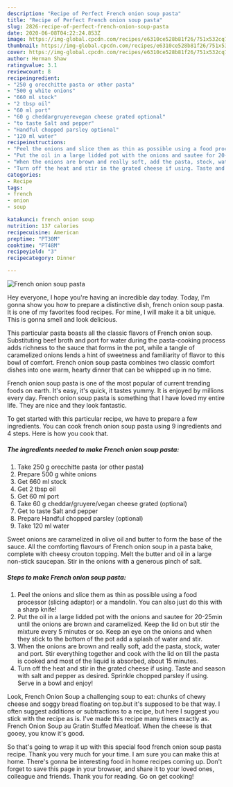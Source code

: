 ```yaml
---
description: "Recipe of Perfect French onion soup pasta"
title: "Recipe of Perfect French onion soup pasta"
slug: 2826-recipe-of-perfect-french-onion-soup-pasta
date: 2020-06-08T04:22:24.853Z
image: https://img-global.cpcdn.com/recipes/e6310ce528b81f26/751x532cq70/french-onion-soup-pasta-recipe-main-photo.jpg
thumbnail: https://img-global.cpcdn.com/recipes/e6310ce528b81f26/751x532cq70/french-onion-soup-pasta-recipe-main-photo.jpg
cover: https://img-global.cpcdn.com/recipes/e6310ce528b81f26/751x532cq70/french-onion-soup-pasta-recipe-main-photo.jpg
author: Herman Shaw
ratingvalue: 3.1
reviewcount: 8
recipeingredient:
- "250 g orecchitte pasta or other pasta"
- "500 g white onions"
- "660 ml stock"
- "2 tbsp oil"
- "60 ml port"
- "60 g cheddargruyerevegan cheese grated optional"
- "to taste Salt and pepper"
- "Handful chopped parsley optional"
- "120 ml water"
recipeinstructions:
- "Peel the onions and slice them as thin as possible using a food processor (slicing adaptor) or a mandolin. You can also just do this with a sharp knife!"
- "Put the oil in a large lidded pot with the onions and sautee for 20-25min until the onions are brown and caramelized. Keep the lid on but stir the mixture every 5 minutes or so. Keep an eye on the onions and when they stick to the bottom of the pot add a splash of water and stir."
- "When the onions are brown and really soft, add the pasta, stock, water and port. Stir everything together and cook with the lid on till the pasta is cooked and most of the liquid is absorbed, about 15 minutes."
- "Turn off the heat and stir in the grated cheese if using. Taste and season with salt and pepper as desired. Sprinkle chopped parsley if using. Serve in a bowl and enjoy!"
categories:
- Recipe
tags:
- french
- onion
- soup

katakunci: french onion soup 
nutrition: 137 calories
recipecuisine: American
preptime: "PT30M"
cooktime: "PT48M"
recipeyield: "3"
recipecategory: Dinner

---
```



![French onion soup pasta](https://img-global.cpcdn.com/recipes/e6310ce528b81f26/751x532cq70/french-onion-soup-pasta-recipe-main-photo.jpg)

Hey everyone, I hope you're having an incredible day today. Today, I'm gonna show you how to prepare a distinctive dish, french onion soup pasta. It is one of my favorites food recipes. For mine, I will make it a bit unique. This is gonna smell and look delicious.

This particular pasta boasts all the classic flavors of French onion soup. Substituting beef broth and port for water during the pasta-cooking process adds richness to the sauce that forms in the pot, while a tangle of caramelized onions lends a hint of sweetness and familiarity of flavor to this bowl of comfort. French onion soup pasta combines two classic comfort dishes into one warm, hearty dinner that can be whipped up in no time.

French onion soup pasta is one of the most popular of current trending foods on earth. It's easy, it's quick, it tastes yummy. It is enjoyed by millions every day. French onion soup pasta is something that I have loved my entire life. They are nice and they look fantastic.


To get started with this particular recipe, we have to prepare a few ingredients. You can cook french onion soup pasta using 9 ingredients and 4 steps. Here is how you cook that.

<!--inarticleads1-->

##### The ingredients needed to make French onion soup pasta:

1. Take 250 g orecchitte pasta (or other pasta)
1. Prepare 500 g white onions
1. Get 660 ml stock
1. Get 2 tbsp oil
1. Get 60 ml port
1. Take 60 g cheddar/gruyere/vegan cheese grated (optional)
1. Get to taste Salt and pepper
1. Prepare Handful chopped parsley (optional)
1. Take 120 ml water


Sweet onions are caramelized in olive oil and butter to form the base of the sauce. All the comforting flavours of French onion soup in a pasta bake, complete with cheesy crouton topping. Melt the butter and oil in a large non-stick saucepan. Stir in the onions with a generous pinch of salt. 

<!--inarticleads2-->

##### Steps to make French onion soup pasta:

1. Peel the onions and slice them as thin as possible using a food processor (slicing adaptor) or a mandolin. You can also just do this with a sharp knife!
1. Put the oil in a large lidded pot with the onions and sautee for 20-25min until the onions are brown and caramelized. Keep the lid on but stir the mixture every 5 minutes or so. Keep an eye on the onions and when they stick to the bottom of the pot add a splash of water and stir.
1. When the onions are brown and really soft, add the pasta, stock, water and port. Stir everything together and cook with the lid on till the pasta is cooked and most of the liquid is absorbed, about 15 minutes.
1. Turn off the heat and stir in the grated cheese if using. Taste and season with salt and pepper as desired. Sprinkle chopped parsley if using. Serve in a bowl and enjoy!


Look, French Onion Soup a challenging soup to eat: chunks of chewy cheese and soggy bread floating on top.but it&#39;s supposed to be that way. I often suggest additions or subtractions to a recipe, but here I suggest you stick with the recipe as is. I&#39;ve made this recipe many times exactly as. French Onion Soup au Gratin Stuffed Meatloaf. When the cheese is that gooey, you know it&#39;s good. 

So that's going to wrap it up with this special food french onion soup pasta recipe. Thank you very much for your time. I am sure you can make this at home. There's gonna be interesting food in home recipes coming up. Don't forget to save this page in your browser, and share it to your loved ones, colleague and friends. Thank you for reading. Go on get cooking!
